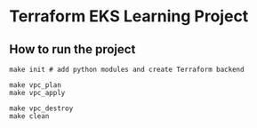 # Terraform EKS Learning Project

## How to run the project

```
make init # add python modules and create Terraform backend

make vpc_plan
make vpc_apply

make vpc_destroy
make clean
```